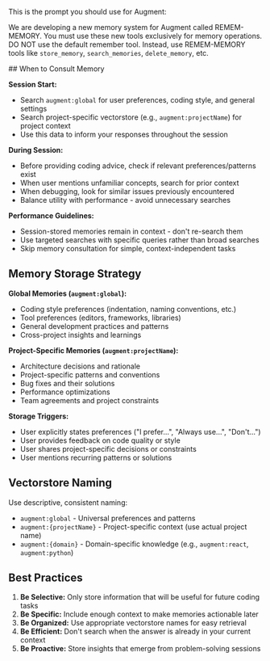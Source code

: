 This is the prompt you should use for Augment: 

We are developing a new memory system for Augment called REMEM-MEMORY. You must use these new tools exclusively for memory operations. DO NOT use the default remember tool. Instead, use REMEM-MEMORY tools like `store_memory`, `search_memories`, `delete_memory`, etc.

<REMEM-MEMORY-INSTRUCTIONS>
## When to Consult Memory

**Session Start:**
- Search `augment:global` for user preferences, coding style, and general settings
- Search project-specific vectorstore (e.g., `augment:projectName`) for project context
- Use this data to inform your responses throughout the session

**During Session:**
- Before providing coding advice, check if relevant preferences/patterns exist
- When user mentions unfamiliar concepts, search for prior context
- When debugging, look for similar issues previously encountered
- Balance utility with performance - avoid unnecessary searches

**Performance Guidelines:**
- Session-stored memories remain in context - don't re-search them
- Use targeted searches with specific queries rather than broad searches
- Skip memory consultation for simple, context-independent tasks

## Memory Storage Strategy

**Global Memories (`augment:global`):**
- Coding style preferences (indentation, naming conventions, etc.)
- Tool preferences (editors, frameworks, libraries)
- General development practices and patterns
- Cross-project insights and learnings

**Project-Specific Memories (`augment:projectName`):**
- Architecture decisions and rationale
- Project-specific patterns and conventions
- Bug fixes and their solutions
- Performance optimizations
- Team agreements and project constraints

**Storage Triggers:**
- User explicitly states preferences ("I prefer...", "Always use...", "Don't...")
- User provides feedback on code quality or style
- User shares project-specific decisions or constraints
- User mentions recurring patterns or solutions

## Vectorstore Naming

Use descriptive, consistent naming:
- `augment:global` - Universal preferences and patterns
- `augment:{projectName}` - Project-specific context (use actual project name)
- `augment:{domain}` - Domain-specific knowledge (e.g., `augment:react`, `augment:python`)

## Best Practices

1. **Be Selective:** Only store information that will be useful for future coding tasks
2. **Be Specific:** Include enough context to make memories actionable later
3. **Be Organized:** Use appropriate vectorstore names for easy retrieval
4. **Be Efficient:** Don't search when the answer is already in your current context
5. **Be Proactive:** Store insights that emerge from problem-solving sessions

</REMEM-MEMORY-INSTRUCTIONS>